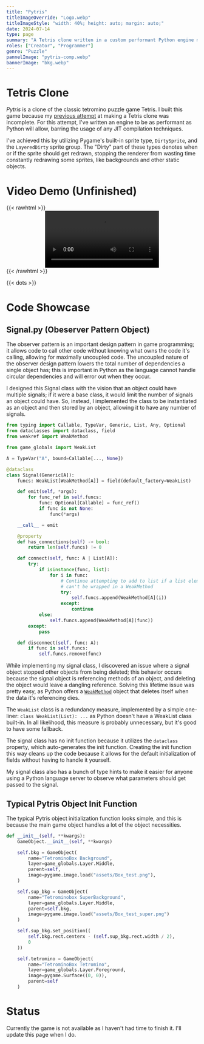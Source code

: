```yaml
---
title: "Pytris"
titleImageOverride: "Logo.webp"
titleImageStyle: "width: 40%; height: auto; margin: auto;"
date: 2024-07-14
type: page
summary: "A Tetris clone written in a custom performant Python engine made with Pygame"
roles: ["Creator", "Programmer"]
genre: "Puzzle"
pannelImage: "pytris-comp.webp"
bannerImage: "bkg.webp"
---
```


# Tetris Clone
_Pytris_ is a clone of the classic tetromino puzzle game Tetris. I built this game because my [previous attempt](/games/not-tetris/) at making a Tetris clone was incomplete. For this attempt, I've written an engine to be as performant as Python will allow, barring the usage of any JIT compilation techniques.

I've achieved this by utilizing Pygame's built-in sprite type, `DirtySprite`, and the `LayeredDirty` sprite group. The "Dirty" part of these types denotes when or if the sprite should get redrawn, stopping the renderer from wasting time constantly redrawing some sprites, like backgrounds and other static objects.

# Video Demo (Unfinished)

{{< rawhtml >}}
<video class="gen-padding" style="display:block; margin:0 auto;" src=Pytris.webm type=”video/webm” controls >
</video >
{{< /rawhtml >}}

{{< dots >}}

# Code Showcase

## Signal.py (Obeserver Pattern Object)
The observer pattern is an important design pattern in game programming; it allows code to call other code without knowing what owns the code it's calling, allowing for maximally uncoupled code. The uncoupled nature of the observer design pattern lowers the total number of dependencies a single object has; this is important in Python as the language cannot handle circular dependencies and will error out when they occur.

I designed this Signal class with the vision that an object could have multiple signals; if it were a base class, it would limit the number of signals an object could have. So, instead, I implemented the class to be instantiated as an object and then stored by an object, allowing it to have any number of signals.

```python
from typing import Callable, TypeVar, Generic, List, Any, Optional
from dataclasses import dataclass, field
from weakref import WeakMethod

from game_globals import WeakList

A = TypeVar("A", bound=Callable[..., None])

@dataclass
class Signal(Generic[A]):
    funcs: WeakList[WeakMethod[A]] = field(default_factory=WeakList)

    def emit(self, *args):
        for func_ref in self.funcs:
            func: Optional[Callable] = func_ref()
            if func is not None:
                func(*args)

    __call__ = emit

    @property
    def has_connections(self) -> bool:
        return len(self.funcs) != 0

    def connect(self, func: A | List[A]):
        try:
            if isinstance(func, list):
                for i in func:
                    # Continue attempting to add to list if a list element
                    # can't be wrapped in a WeakMethod
                    try:
                        self.funcs.append(WeakMethod[A](i))
                    except:
                        continue
            else:
                self.funcs.append(WeakMethod[A](func))
        except:
            pass

    def disconnect(self, func: A):
        if func in self.funcs:
            self.funcs.remove(func)

```

While implementing my signal class, I discovered an issue where a signal object stopped other objects from being deleted; this behavior occurs because the signal object is referencing methods of an object, and deleting the object would leave a dangling reference. Solving this lifetime issue was pretty easy, as Python offers a [`WeakMethod`](https://docs.python.org/3/library/weakref.html#weakref.WeakMethod) object that deletes itself when the data it's referencing dies.

The `WeakList` class is a redundancy measure, implemented by a simple one-liner: `class WeakList(List): ...` as Python doesn't have a WeakList class built-in. In all likelihood, this measure is probably unnecessary, but it's good to have some fallback.

The signal class has no init function because it utilizes the `dataclass` property, which auto-generates the init function. Creating the init function this way cleans up the code because it allows for the default initialization of fields without having to handle it yourself.

My signal class also has a bunch of type hints to make it easier for anyone using a Python language server to observe what parameters should get passed to the signal. 

## Typical Pytris Object Init Function
The typical Pytris object initialization function looks simple, and this is because the main game object handles a lot of the object necessities.
```python
def __init__(self, **kwargs):
    GameObject.__init__(self, **kwargs)

    self.bkg = GameObject(
        name="TetrominoBox Background",
        layer=game_globals.Layer.Middle,
        parent=self,
        image=pygame.image.load("assets/Box_test.png"),
    )

    self.sup_bkg = GameObject(
        name="Tetrominobox SuperBackground",
        layer=game_globals.Layer.Middle,
        parent=self.bkg,
        image=pygame.image.load("assets/Box_test_super.png")
    )

    self.sup_bkg.set_position((
        self.bkg.rect.centerx - (self.sup_bkg.rect.width / 2),
        0
    ))

    self.tetromino = GameObject(
        name="TetrominoBox Tetromino",
        layer=game_globals.Layer.Foreground,
        image=pygame.Surface((0, 0)),
        parent=self
    )
```

# Status
Currently the game is not available as I haven't had time to finish it. I'll update this page when I do.
